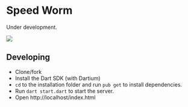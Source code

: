 # Speed Worm

Under development.

<img src="https://lh3.googleusercontent.com/-kFGx7nSbhcE/U_TbpIGGhXI/AAAAAAAARGw/XLzh9Kv0XO0/s0/2014-08-20_20-32-25.png" />

## Developing

* Clone/fork
* Install the Dart SDK (with Dartium)
* `cd` to the installation folder and run `pub get` to install dependencies.
* Run `dart start.dart` to start the server.
* Open http://localhost/index.html
